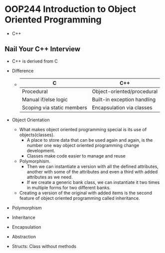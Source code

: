 # OOP244   Introduction to Object Oriented Programming

- C++

## Nail Your C++ Interview

- C++ is derived from C
- Difference
  - | **C**                      | **C++**                     |
    |----------------------------|-----------------------------|
    | Procedural                 | Object-oriented/procedural  |
    | Manual if/else logic       | Built-in exception handling |
    | Scoping via static members | Encapsulation via classes   |
- Object Orientation
  - What makes object oriented programming special is its use of objects(classes).
    - A place to store data that can be used again and again, is the number one way object oriented programming change development.
    - Classes make code easier to manage and reuse
  - Polymorphism.
    - Then we can instantiate a version with all the defined attributes, another with some of the attributes and even a third with added attributes as we need.
    - If we create a generic bank class, we can instantiate it two times in multiple forms for two different banks.
  - Creating a version of the original with added items is the second feature of object oriented programming called inheritance.
- Polymorphism
- Inheritance
- Encapsulation
- Abstraction

- Structs: Class without methods

